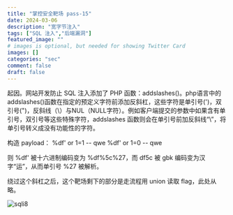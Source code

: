 ```yaml
---
title: "掌控安全靶场 pass-15"
date: 2024-03-06
description: "宽字节注入"
tags: ["SQL 注入","后端漏洞"]
featured_image: ""
# images is optional, but needed for showing Twitter Card
images: []
categories: "sec"
comment: false
draft: false
---
```


起因。网站开发防止 SQL 注入添加了 PHP 函数：addslashes()。php语言中的addslashes()函数在指定的预定义字符前添加反斜杠，这些字符是单引号(')，双引号(")，反斜线（\）与NUL（NULL字符）。例如客户端提交的参数中如果含有单引号，双引号等这些特殊字符，addslashes 函数则会在单引号前加反斜线“\”，将单引号转义成没有功能性的字符。

构造 payload：
    %df' or 1=1 -- qwe
    %df' or 1=0 -- qwe

则 %df\' 被十六进制编码变为 %df%5c%27，而 df5c 被 gbk 编码变为汉字“运”，从而单引号 %27 被解析。

绕过这个斜杠之后，这个靶场剩下的部分是走流程用 union 读取 flag，此处从略。

![sqli8](/images/sqli1/sqli8-0.png)

